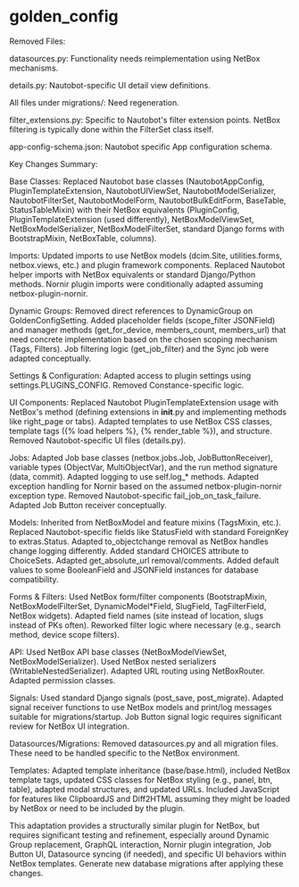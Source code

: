 # golden_config
Removed Files:

datasources.py: Functionality needs reimplementation using NetBox mechanisms.

details.py: Nautobot-specific UI detail view definitions.

All files under migrations/: Need regeneration.

filter_extensions.py: Specific to Nautobot's filter extension points. NetBox filtering is typically done within the FilterSet class itself.

app-config-schema.json: Nautobot specific App configuration schema.

Key Changes Summary:

Base Classes: Replaced Nautobot base classes (NautobotAppConfig, PluginTemplateExtension, NautobotUIViewSet, NautobotModelSerializer, NautobotFilterSet, NautobotModelForm, NautobotBulkEditForm, BaseTable, StatusTableMixin) with their NetBox equivalents (PluginConfig, PluginTemplateExtension (used differently), NetBoxModelViewSet, NetBoxModelSerializer, NetBoxModelFilterSet, standard Django forms with BootstrapMixin, NetBoxTable, columns).

Imports: Updated imports to use NetBox models (dcim.Site, utilities.forms, netbox.views, etc.) and plugin framework components. Replaced Nautobot helper imports with NetBox equivalents or standard Django/Python methods. Nornir plugin imports were conditionally adapted assuming netbox-plugin-nornir.

Dynamic Groups: Removed direct references to DynamicGroup on GoldenConfigSetting. Added placeholder fields (scope_filter JSONField) and manager methods (get_for_device, members_count, members_url) that need concrete implementation based on the chosen scoping mechanism (Tags, Filters). Job filtering logic (get_job_filter) and the Sync job were adapted conceptually.

Settings & Configuration: Adapted access to plugin settings using settings.PLUGINS_CONFIG. Removed Constance-specific logic.

UI Components: Replaced Nautobot PluginTemplateExtension usage with NetBox's method (defining extensions in __init__.py and implementing methods like right_page or tabs). Adapted templates to use NetBox CSS classes, template tags ({% load helpers %}, {% render_table %}), and structure. Removed Nautobot-specific UI files (details.py).

Jobs: Adapted Job base classes (netbox.jobs.Job, JobButtonReceiver), variable types (ObjectVar, MultiObjectVar), and the run method signature (data, commit). Adapted logging to use self.log_* methods. Adapted exception handling for Nornir based on the assumed netbox-plugin-nornir exception type. Removed Nautobot-specific fail_job_on_task_failure. Adapted Job Button receiver conceptually.

Models: Inherited from NetBoxModel and feature mixins (TagsMixin, etc.). Replaced Nautobot-specific fields like StatusField with standard ForeignKey to extras.Status. Adapted to_objectchange removal as NetBox handles change logging differently. Added standard CHOICES attribute to ChoiceSets. Adapted get_absolute_url removal/comments. Added default values to some BooleanField and JSONField instances for database compatibility.

Forms & Filters: Used NetBox form/filter components (BootstrapMixin, NetBoxModelFilterSet, DynamicModel*Field, SlugField, TagFilterField, NetBox widgets). Adapted field names (site instead of location, slugs instead of PKs often). Reworked filter logic where necessary (e.g., search method, device scope filters).

API: Used NetBox API base classes (NetBoxModelViewSet, NetBoxModelSerializer). Used NetBox nested serializers (WritableNestedSerializer). Adapted URL routing using NetBoxRouter. Adapted permission classes.

Signals: Used standard Django signals (post_save, post_migrate). Adapted signal receiver functions to use NetBox models and print/log messages suitable for migrations/startup. Job Button signal logic requires significant review for NetBox UI integration.

Datasources/Migrations: Removed datasources.py and all migration files. These need to be handled specific to the NetBox environment.

Templates: Adapted template inheritance (base/base.html), included NetBox template tags, updated CSS classes for NetBox styling (e.g., panel, btn, table), adapted modal structures, and updated URLs. Included JavaScript for features like ClipboardJS and Diff2HTML assuming they might be loaded by NetBox or need to be included by the plugin.

This adaptation provides a structurally similar plugin for NetBox, but requires significant testing and refinement, especially around Dynamic Group replacement, GraphQL interaction, Nornir plugin integration, Job Button UI, Datasource syncing (if needed), and specific UI behaviors within NetBox templates. Generate new database migrations after applying these changes.

